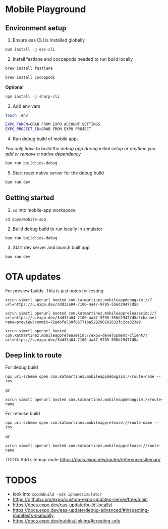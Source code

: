 # Mobile Playground

## Environment setup

1. Ensure eas CLI is installed globally

```bash
bun install -g eas-cli
```

2. Install fastlane and cocoapods needed to run build locally

```bash
brew install fastlane
```

```bash
brew install cocoapods
```

__Optional__

```bash
npm install -g sharp-cli
```

3. Add env vars

```bash
touch .env
```

```bash
EXPO_TOKEN=GRAB FROM EXPO ACCOUNT SETTINGS
EXPO_PROJECT_ID=GRAB FROM EXPO PROJECT
```

4. Run debug build of mobile app.

_You only have to build the debug app during initial setup or anytime you add or remove a native dependency_

```bash
bun run build:ios-debug
```

5. Start react native server for the debug build

```bash
bun run dev
```

## Getting started

1. `cd` into mobile-app workspace

```shell
cd apps/mobile-app
```

2. Build debug build to run locally in simulator

```shell
bun run build:ios-debug
```

3. Start dev server and launch built app

```shell
bun run dev
```

# OTA updates

For preview builds. This is just notes for testing

```shell
xcrun simctl openurl booted com.katmartinez.mobileappdebugsim://?url=https://u.expo.dev/3dd32a04-7100-4a47-9785-556d29477d5a
```

```shell
xcrun simctl openurl booted com.katmartinez.mobileappreleasesim://?url=https://u.expo.dev/3dd32a04-7100-4a47-9785-556d29477d5a?channel-name=preview?commit=72e46fe730f86771ba529290281632fc2ca323e9
```

```shell
xcrun simctl openurl booted com.katmartinez.mobileappreleasesim://expo-development-client/?url=https://u.expo.dev/3dd32a04-7100-4a47-9785-556d29477d5a
```

## Deep link to route

For debug build

```shell
npx uri-scheme open com.katmartinez.mobileappdebugsim://route-name --ios
```

or

```shell
xcrun simctl openurl booted com.katmartinez.mobileappdebugsim://route-name
```

For release build

```shell
npx uri-scheme open com.katmartinez.mobileapprelease://route-name --ios
```

or

```shell
xcrun simctl openurl booted com.katmartinez.mobileapprelease://route-name
```

TODO: Add sitemap route https://docs.expo.dev/router/reference/sitemap/

# TODOS

- look into `xcodebuild -sdk iphonesimulator`
- https://github.com/expo/custom-expo-updates-server/tree/main
- https://docs.expo.dev/eas-update/build-locally/
- https://docs.expo.dev/eas-update/debug-advanced/#inspecting-manifests-manually
- https://docs.expo.dev/guides/linking/#creating-urls
